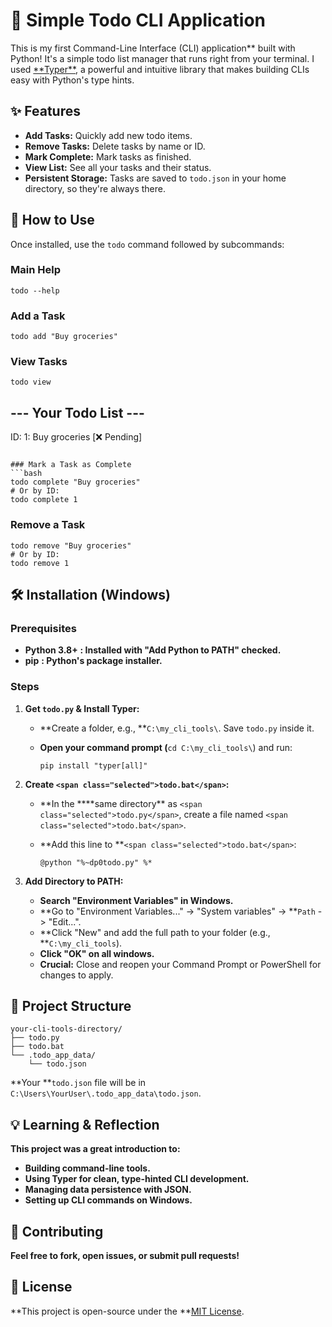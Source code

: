 # 📝 Simple Todo CLI Application

This is my first Command-Line Interface (CLI) application** built with Python! It's a simple todo list manager that runs right from your terminal. I used [**Typer\*\*](https://typer.tiangolo.com/ "null"), a powerful and intuitive library that makes building CLIs easy with Python's type hints.

## ✨ Features

- **Add Tasks:** Quickly add new todo items.
- **Remove Tasks:** Delete tasks by name or ID.
- **Mark Complete:** Mark tasks as finished.
- **View List:** See all your tasks and their status.
- **Persistent Storage:** Tasks are saved to `todo.json` in your home directory, so they're always there.

## 🚀 How to Use

Once installed, use the `todo` command followed by subcommands:

### Main Help

```
todo --help

```

### Add a Task

```
todo add "Buy groceries"

```

### View Tasks

```
todo view

```

## --- Your Todo List ---

ID: 1: Buy groceries [❌ Pending]

````

### Mark a Task as Complete
```bash
todo complete "Buy groceries"
# Or by ID:
todo complete 1

````

### Remove a Task

```
todo remove "Buy groceries"
# Or by ID:
todo remove 1

```

## 🛠️ Installation (Windows)

### Prerequisites

- **Python 3.8+** **: Installed with "Add Python to PATH" checked.**
- **pip** **: Python's package installer.**

### Steps

1. **Get `todo.py` & Install Typer:**

   - **Create a folder, e.g., **`C:\my_cli_tools\`. Save `todo.py` inside it.
   - **Open your command prompt (**`cd C:\my_cli_tools\`) and run:

     ```
     pip install "typer[all]"

     ```

2. **Create `<span class="selected">todo.bat</span>`:**

   - **In the \*\***same directory\*\* as `<span class="selected">todo.py</span>`, create a file named `<span class="selected">todo.bat</span>`.
   - **Add this line to **`<span class="selected">todo.bat</span>`:

     ```
     @python "%~dp0todo.py" %*

     ```

3. **Add Directory to PATH:**
   - **Search "Environment Variables" in Windows.**
   - **Go to "Environment Variables..." -> "System variables" -> **`Path` -> "Edit...".
   - **Click "New" and add the full path to your folder (e.g., **`C:\my_cli_tools`).
   - **Click "OK" on all windows.**
   - **Crucial:** Close and reopen your Command Prompt or PowerShell for changes to apply.

## 📁 Project Structure

```
your-cli-tools-directory/
├── todo.py
├── todo.bat
└── .todo_app_data/
    └── todo.json

```

**Your **`todo.json` file will be in `C:\Users\YourUser\.todo_app_data\todo.json`.

## 💡 Learning & Reflection

**This project was a great introduction to:**

- **Building command-line tools.**
- **Using Typer for clean, type-hinted CLI development.**
- **Managing data persistence with JSON.**
- **Setting up CLI commands on Windows.**

## 🙌 Contributing

**Feel free to fork, open issues, or submit pull requests!**

## 📄 License

**This project is open-source under the **[MIT License](LICENSE "null").
